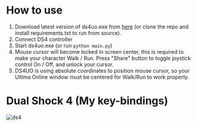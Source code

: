# How to use
1) Download latest version of ds4uo.exe from [here](https://github.com/TheTweak/pyjoymapper/releases) (or clone the repo and install requirements.txt to run from source).
2) Connect DS4 controller
3) Start ds4uo.exe (or run `python main.py`)
4) Mouse cursor will become locked in screen center, this is required to make your character Walk / Run. Press "Share" button to toggle joystick control On / Off, and unlock your cursor.
5) DS4UO is using absolute coordinates to position mouse cursor, so your Ultima Online window must be centered for Walk/Run to work properly.

# Dual Shock 4 (My key-bindings)
![ds4](https://github.com/TheTweak/pyjoymapper/assets/1284740/dc24983a-b1af-4861-bcf4-48dff0f689b0)
